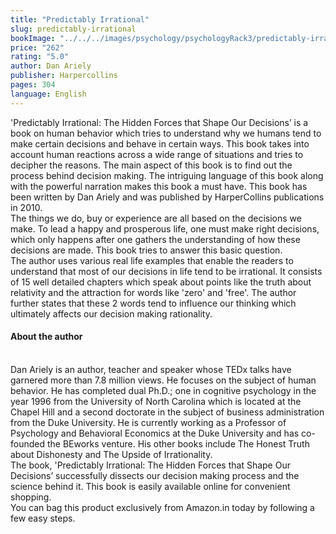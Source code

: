 ```yaml
---
title: "Predictably Irrational"
slug: predictably-irrational
bookImage: "../../../images/psychology/psychologyRack3/predictably-irrational.jpg"
price: "262"
rating: "5.0"
author: Dan Ariely
publisher: Harpercollins
pages: 304
language: English
---
```


'Predictably Irrational: The Hidden Forces that Shape Our Decisions’ is a book on human behavior which tries to understand why we humans tend to make certain decisions and behave in certain ways. This book takes into account human reactions across a wide range of situations and tries to decipher the reasons. The main aspect of this book is to find out the process behind decision making. The intriguing language of this book along with the powerful narration makes this book a must have. This book has been written by Dan Ariely and was published by HarperCollins publications in 2010.
<br/>
The things we do, buy or experience are all based on the decisions we make. To lead a happy and prosperous life, one must make right decisions, which only happens after one gathers the understanding of how these decisions are made. This book tries to answer this basic question.
<br/>
The author uses various real life examples that enable the readers to understand that most of our decisions in life tend to be irrational. It consists of 15 well detailed chapters which speak about points like the truth about relativity and the attraction for words like 'zero' and 'free'. The author further states that these 2 words tend to influence our thinking which ultimately affects our decision making rationality.
<br/>

#### About the author
<br/>
Dan Ariely is an author, teacher and speaker whose TEDx talks have garnered more than 7.8 million views. He focuses on the subject of human behavior. He has completed dual Ph.D.; one in cognitive psychology in the year 1996 from the University of North Carolina which is located at the Chapel Hill and a second doctorate in the subject of business administration from the Duke University. He is currently working as a Professor of Psychology and Behavioral Economics at the Duke University and has co-founded the BEworks venture. His other books include The Honest Truth about Dishonesty and The Upside of Irrationality.
<br/>
The book, 'Predictably Irrational: The Hidden Forces that Shape Our Decisions’ successfully dissects our decision making process and the science behind it. This book is easily available online for convenient shopping.
<br/>
You can bag this product exclusively from Amazon.in today by following a few easy steps.
<br/>
<br/>